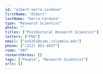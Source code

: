 ```yaml
---
id: "albert-serra-cardona"
firstName: "Albert"
lastName: "Serra-Cardona"
type: "Research Scientist"
photo: ""
titles: ["Postdoctoral Research Scientist"]
letters: ["PhD"]
email: ["as5251@cumc.columbia.edu"]
phone: ["(212) 851-4937"]
room: "407"
researchAreas: []
tags: ["People", "Research Scientist"]
urls: []
---
```

